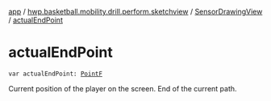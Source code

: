 [app](../../index.md) / [hwp.basketball.mobility.drill.perform.sketchview](../index.md) / [SensorDrawingView](index.md) / [actualEndPoint](.)

# actualEndPoint

`var actualEndPoint: `[`PointF`](../../hwp.basketball.mobility.util/-point-f/index.md)

Current position of the player on the screen.
End of the current path.

